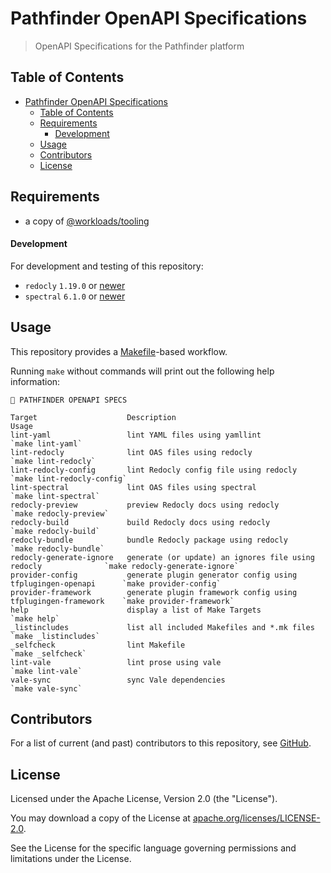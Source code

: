 # Pathfinder OpenAPI Specifications

> OpenAPI Specifications for the Pathfinder platform

## Table of Contents

<!-- TOC -->
* [Pathfinder OpenAPI Specifications](#pathfinder-openapi-specifications)
  * [Table of Contents](#table-of-contents)
  * [Requirements](#requirements)
      * [Development](#development)
  * [Usage](#usage)
  * [Contributors](#contributors)
  * [License](#license)
<!-- TOC -->

## Requirements

- a copy of [@workloads/tooling](https://github.com/workloads/tooling)

#### Development

For development and testing of this repository:

* `redocly` `1.19.0` or [newer](https://redocly.com/docs/cli/installation)
* `spectral` `6.1.0` or [newer](https://docs.stoplight.io/docs/spectral/b8391e051b7d8-installation)

## Usage

This repository provides a [Makefile](./Makefile)-based workflow.

Running `make` without commands will print out the following help information:

```text
🧭 PATHFINDER OPENAPI SPECS

Target                    Description                                                     Usage
lint-yaml                 lint YAML files using yamllint                                  `make lint-yaml`
lint-redocly              lint OAS files using redocly                                    `make lint-redocly`
lint-redocly-config       lint Redocly config file using redocly                          `make lint-redocly-config`
lint-spectral             lint OAS files using spectral                                   `make lint-spectral`
redocly-preview           preview Redocly docs using redocly                              `make redocly-preview`
redocly-build             build Redocly docs using redocly                                `make redocly-build`
redocly-bundle            bundle Redocly package using redocly                            `make redocly-bundle`
redocly-generate-ignore   generate (or update) an ignores file using redocly              `make redocly-generate-ignore`
provider-config           generate plugin generator config using tfplugingen-openapi      `make provider-config`
provider-framework        generate plugin framework config using tfplugingen-framework    `make provider-framework`
help                      display a list of Make Targets                                  `make help`
_listincludes             list all included Makefiles and *.mk files                      `make _listincludes`
_selfcheck                lint Makefile                                                   `make _selfcheck`
lint-vale                 lint prose using vale                                           `make lint-vale`
vale-sync                 sync Vale dependencies                                          `make vale-sync`
```

## Contributors

For a list of current (and past) contributors to this repository, see [GitHub](https://github.com/workloads/pathfinder-openapi-specs/graphs/contributors).

## License

Licensed under the Apache License, Version 2.0 (the "License").

You may download a copy of the License at [apache.org/licenses/LICENSE-2.0](http://www.apache.org/licenses/LICENSE-2.0).

See the License for the specific language governing permissions and limitations under the License.
